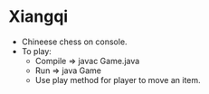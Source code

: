 # Xiangqi
- Chineese chess on console.
- To play:
  - Compile => javac Game.java
  - Run => java Game
  - Use play method for player to move an item.
